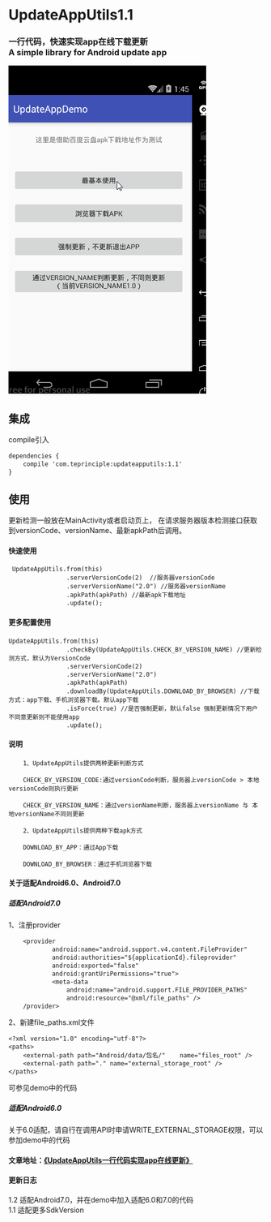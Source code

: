 # UpdateAppUtils1.1
### 一行代码，快速实现app在线下载更新<br>  A simple library for Android update app


![](update.gif)



## 集成
compile引入
```
dependencies {
    compile 'com.teprinciple:updateapputils:1.1'
}
```

## 使用
更新检测一般放在MainActivity或者启动页上，
在请求服务器版本检测接口获取到versionCode、versionName、最新apkPath后调用。






#### 快速使用
```
 UpdateAppUtils.from(this)
                .serverVersionCode(2)  //服务器versionCode
                .serverVersionName("2.0") //服务器versionName
                .apkPath(apkPath) //最新apk下载地址
                .update();
```
#### 更多配置使用
```
UpdateAppUtils.from(this)
                .checkBy(UpdateAppUtils.CHECK_BY_VERSION_NAME) //更新检测方式，默认为VersionCode
                .serverVersionCode(2)
                .serverVersionName("2.0")
                .apkPath(apkPath)
                .downloadBy(UpdateAppUtils.DOWNLOAD_BY_BROWSER) //下载方式：app下载、手机浏览器下载。默认app下载
                .isForce(true) //是否强制更新，默认false 强制更新情况下用户不同意更新则不能使用app
                .update();
```

#### 说明
```
    1、UpdateAppUtils提供两种更新判断方式

    CHECK_BY_VERSION_CODE:通过versionCode判断，服务器上versionCode > 本地versionCode则执行更新

    CHECK_BY_VERSION_NAME：通过versionName判断，服务器上versionName 与 本地versionName不同则更新

    2、UpdateAppUtils提供两种下载apk方式

    DOWNLOAD_BY_APP：通过App下载

    DOWNLOAD_BY_BROWSER：通过手机浏览器下载

```

#### 关于适配Android6.0、Android7.0

##### 适配Android7.0

1、注册provider
```
    <provider
            android:name="android.support.v4.content.FileProvider"
            android:authorities="${applicationId}.fileprovider"
            android:exported="false"
            android:grantUriPermissions="true">
            <meta-data
                android:name="android.support.FILE_PROVIDER_PATHS"
                android:resource="@xml/file_paths" />
    /provider>
```
2、新建file_paths.xml文件
```
<?xml version="1.0" encoding="utf-8"?>
<paths>
    <external-path path="Android/data/包名/"    name="files_root" />
    <external-path path="." name="external_storage_root" />
</paths>
```
可参见demo中的代码


##### 适配Android6.0
关于6.0适配，请自行在调用API时申请WRITE_EXTERNAL_STORAGE权限，可以参加demo中的代码

#### 文章地址：[《UpdateAppUtils一行代码实现app在线更新》](http://www.jianshu.com/p/9c91bb984c85)


#### 更新日志
1.2     适配Android7.0，并在demo中加入适配6.0和7.0的代码<br>
1.1     适配更多SdkVersion